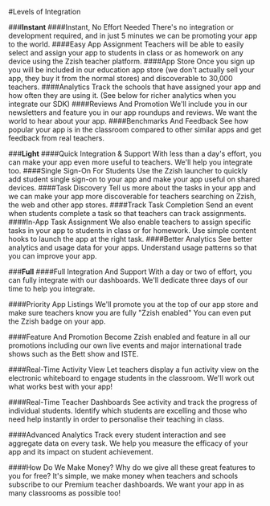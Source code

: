 ﻿#Levels of Integration

###**Instant**
####Instant, No Effort Needed
There's no integration or development required, and in just 5 minutes we can be promoting your app to the world. 
####Easy App Assignment
Teachers will be able to easily select and assign your app to students in class or as homework on any device using the Zzish teacher platform. 
####App Store
Once you sign up you will be included in our education app store (we don't actually sell your app, they buy it from the normal stores) and discoverable to 30,000 teachers. 
####Analytics 
Track the schools that have assigned your app and how often they are using it. (See below for richer analytics when you integrate our SDK) 
####Reviews And Promotion
We'll include you in our newsletters and feature you in our app roundups and reviews. We want the world to hear about your app. 
####Benchmarks And Feedback
See how popular your app is in the classroom compared to other similar apps and get feedback from real teachers.


###**Light**
####Quick Integration & Support
With less than a day's effort, you can make your app even more useful to teachers. We'll help you integrate too. 
####Single Sign-On For Students
Use the Zzish launcher to quickly add student single sign-on to your app and make your app useful on shared devices. 
####Task Discovery
Tell us more about the tasks in your app and we can make your app more discoverable for teachers searching on Zzish, the web and other app stores. 
####Track Task Completion
Send an event when students complete a task so that teachers can track assignments. 
####In-App Task Assignment
We also enable teachers to assign specific tasks in your app to students in class or for homework. Use simple content hooks to launch the app at the right task. 
####Better Analytics
See better analytics and usage data for your apps. Understand usage patterns so that you can improve your app.


###**Full**
####Full Integration And Support
With a day or two of effort, you can fully integrate with our dashboards. We'll dedicate three days of our time to help you integrate.

####Priority App Listings
We'll promote you at the top of our app store and make sure teachers know you are fully "Zzish enabled" You can even put the Zzish badge on your app.

####Feature And Promotion
Become Zzish enabled and feature in all our promotions including our own live events and major international trade shows such as the Bett show and ISTE.

####Real-Time Activity View
Let teachers display a fun activity view on the electronic whiteboard to engage students in the classroom. We'll work out what works best with your app!

####Real-Time Teacher Dashboards
See activity and track the progress of individual students. Identify which students are excelling and those who need help instantly in order to personalise their teaching in class.

####Advanced Analytics
Track every student interaction and see aggregate data on every task. We help you measure the efficacy of your app and its impact on student achievement.

####How Do We Make Money? 
Why do we give all these great features to you for free? It's simple, we make money when teachers and schools subscribe to our Premium teacher dashboards. We want your app in as many classrooms as possible too!



